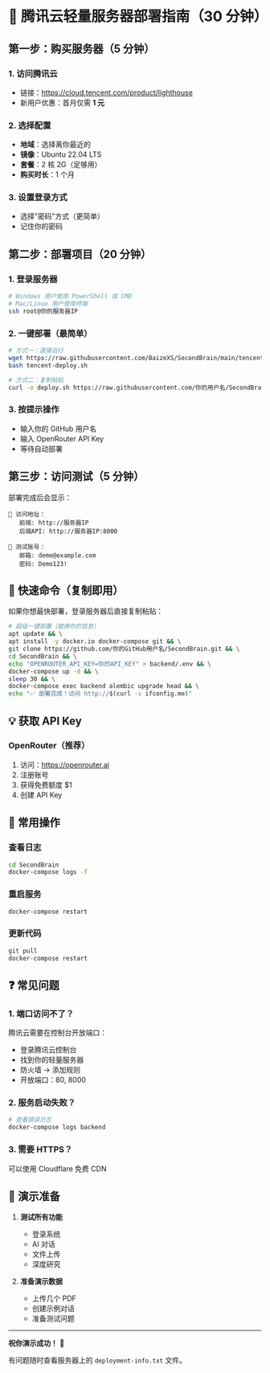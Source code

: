 # 🚀 腾讯云轻量服务器部署指南（30 分钟）

## 第一步：购买服务器（5 分钟）

### 1. 访问腾讯云

- 链接：https://cloud.tencent.com/product/lighthouse
- 新用户优惠：首月仅需 **1 元**

### 2. 选择配置

- **地域**：选择离你最近的
- **镜像**：Ubuntu 22.04 LTS
- **套餐**：2 核 2G（足够用）
- **购买时长**：1 个月

### 3. 设置登录方式

- 选择"密码"方式（更简单）
- 记住你的密码

## 第二步：部署项目（20 分钟）

### 1. 登录服务器

```bash
# Windows 用户使用 PowerShell 或 CMD
# Mac/Linux 用户使用终端
ssh root@你的服务器IP
```

### 2. 一键部署（最简单）

```bash
# 方式一：直接运行
wget https://raw.githubusercontent.com/BaizeXS/SecondBrain/main/tencent-deploy.sh
bash tencent-deploy.sh

# 方式二：复制粘贴
curl -o deploy.sh https://raw.githubusercontent.com/你的用户名/SecondBrain/main/tencent-deploy.sh && bash deploy.sh
```

### 3. 按提示操作

- 输入你的 GitHub 用户名
- 输入 OpenRouter API Key
- 等待自动部署

## 第三步：访问测试（5 分钟）

部署完成后会显示：

```
📱 访问地址：
   前端: http://服务器IP
   后端API: http://服务器IP:8000

👤 测试账号：
   邮箱: demo@example.com
   密码: Demo123!
```

## 🎯 快速命令（复制即用）

如果你想最快部署，登录服务器后直接复制粘贴：

```bash
# 超级一键部署（替换你的信息）
apt update && \
apt install -y docker.io docker-compose git && \
git clone https://github.com/你的GitHub用户名/SecondBrain.git && \
cd SecondBrain && \
echo "OPENROUTER_API_KEY=你的API_KEY" > backend/.env && \
docker-compose up -d && \
sleep 30 && \
docker-compose exec backend alembic upgrade head && \
echo "✅ 部署完成！访问 http://$(curl -s ifconfig.me)"
```

## 💡 获取 API Key

### OpenRouter（推荐）

1. 访问：https://openrouter.ai
2. 注册账号
3. 获得免费额度 $1
4. 创建 API Key

## 🔧 常用操作

### 查看日志

```bash
cd SecondBrain
docker-compose logs -f
```

### 重启服务

```bash
docker-compose restart
```

### 更新代码

```bash
git pull
docker-compose restart
```

## ❓ 常见问题

### 1. 端口访问不了？

腾讯云需要在控制台开放端口：

- 登录腾讯云控制台
- 找到你的轻量服务器
- 防火墙 → 添加规则
- 开放端口：80, 8000

### 2. 服务启动失败？

```bash
# 查看错误日志
docker-compose logs backend
```

### 3. 需要 HTTPS？

可以使用 Cloudflare 免费 CDN

## 📱 演示准备

1. **测试所有功能**

   - 登录系统
   - AI 对话
   - 文件上传
   - 深度研究

2. **准备演示数据**
   - 上传几个 PDF
   - 创建示例对话
   - 准备测试问题

---

**祝你演示成功！** 🎉

有问题随时查看服务器上的 `deployment-info.txt` 文件。
